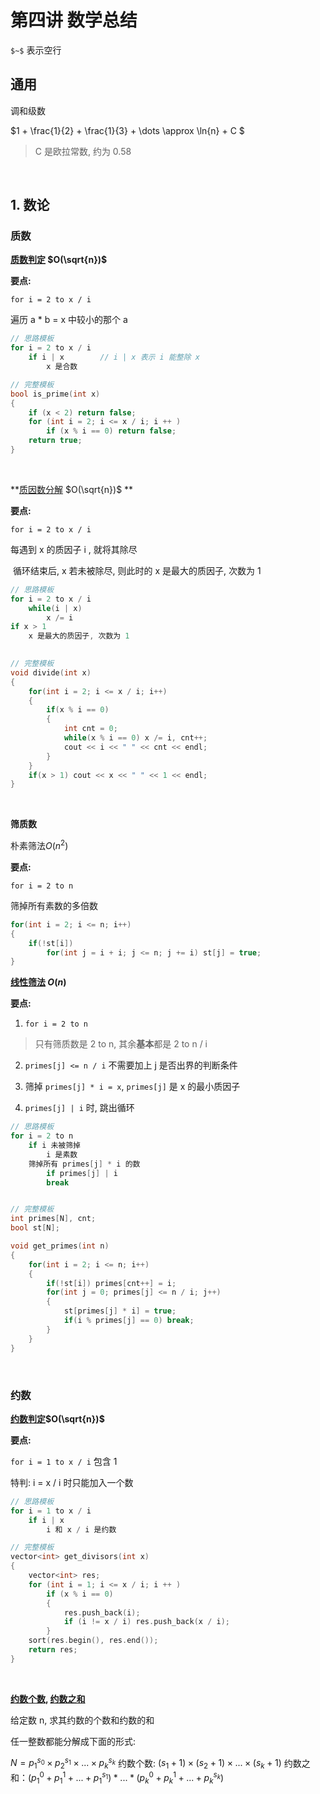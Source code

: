 # 第四讲 数学总结

`$~$` 表示空行

## 通用

调和级数

$1 + \frac{1}{2} + \frac{1}{3} + \dots \approx \ln{n} + C $

> C 是欧拉常数, 约为 0.58

$~$

## 1. 数论

### 质数

**[质数判定](https://www.acwing.com/problem/content/868/) $O(\sqrt{n})$**

**要点:**

`for i = 2 to x / i`

遍历 a * b = x 中较小的那个 a

```C++
// 思路模板
for i = 2 to x / i
    if i | x        // i | x 表示 i 能整除 x
        x 是合数

// 完整模板
bool is_prime(int x)
{
    if (x < 2) return false;
    for (int i = 2; i <= x / i; i ++ )
        if (x % i == 0) return false;
    return true;
}
```

$~$

**[质因数分解](https://www.acwing.com/problem/content/869/)  $O(\sqrt{n})$ **

**要点:**

`for i = 2 to x / i`

每遇到 x 的质因子 i , 就将其除尽

$~$循环结束后, x 若未被除尽, 则此时的 x 是最大的质因子, 次数为 1

```C++
// 思路模板
for i = 2 to x / i
    while(i | x)
        x /= i
if x > 1
    x 是最大的质因子, 次数为 1
        

// 完整模板
void divide(int x)
{
    for(int i = 2; i <= x / i; i++)
    {
        if(x % i == 0)
        {
            int cnt = 0;
            while(x % i == 0) x /= i, cnt++;
            cout << i << " " << cnt << endl;
        }
    }
    if(x > 1) cout << x << " " << 1 << endl;
}
```

$~$

**筛质数**

朴素筛法$O(n^2)$

**要点:**

`for i = 2 to n`

筛掉所有素数的多倍数

```C++
for(int i = 2; i <= n; i++)
{
    if(!st[i])
        for(int j = i + i; j <= n; j += i) st[j] = true;
}
```

**[线性筛法](https://www.acwing.com/problem/content/870/) $O(n)$**

**要点:**

1. `for i = 2 to n`

> 只有筛质数是 2 to n, 其余**基本**都是 2 to n / i

2. `primes[j] <= n / i` 不需要加上 j 是否出界的判断条件

3. 筛掉 `primes[j] * i = x`, `primes[j]` 是 x 的最小质因子

4. `primes[j] | i` 时, 跳出循环

```C++
// 思路模板
for i = 2 to n
    if i 未被筛掉
        i 是素数
    筛掉所有 primes[j] * i 的数
    	if primes[j] | i
        break


// 完整模板
int primes[N], cnt;
bool st[N];

void get_primes(int n)
{
    for(int i = 2; i <= n; i++)
    {
        if(!st[i]) primes[cnt++] = i;
        for(int j = 0; primes[j] <= n / i; j++)
        {
            st[primes[j] * i] = true;
            if(i % primes[j] == 0) break;
        }
    }
}
```

$~$

### 约数

**[约数判定](https://www.acwing.com/problem/content/871/)$O(\sqrt{n})$**

**要点:**

`for i = 1 to x / i` 包含 1

特判: i = x / i 时只能加入一个数

```C++
// 思路模板
for i = 1 to x / i
    if i | x        
        i 和 x / i 是约数

// 完整模板
vector<int> get_divisors(int x)
{
    vector<int> res;
    for (int i = 1; i <= x / i; i ++ )
        if (x % i == 0)
        {
            res.push_back(i);
            if (i != x / i) res.push_back(x / i);
        }
    sort(res.begin(), res.end());
    return res;
}
```

$~$

**[约数个数](https://www.acwing.com/problem/content/872/), [约数之和](https://www.acwing.com/problem/content/873/)**

给定数 n, 求其约数的个数和约数的和

任一整数都能分解成下面的形式: 

$N = p_1^{s_0} \times p_2^{s_1} \times ... \times p_k^{s_k}$
约数个数:  $(s_1 + 1) \times (s_2 + 1) \times ... \times (s_k + 1)$
约数之和：$(p_1^0 + p_1^1 + ... + p_1^{s_1}) * ... * (p_k^0 + p_k^1 + ... + p_k^{s_k})$

